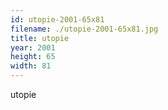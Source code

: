 ```yaml
---
id: utopie-2001-65x81
filename: ./utopie-2001-65x81.jpg
title: utopie
year: 2001
height: 65
width: 81
---
```


utopie